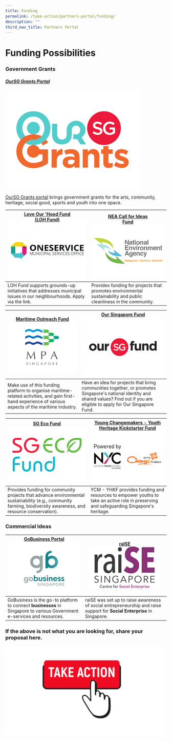```yaml
---
title: Funding
permalink: /take-action/partners-portal/funding/
description: ""
third_nav_title: Partners Portal
---
```

# Funding Possibilities


### Government Grants

##### [OurSG Grants Portal](https://oursggrants.gov.sg)

[![](/images/oursggrants_logo.png)](https://oursggrants.gov.sg)

[OurSG Grants portal](https://oursggrants.gov.sg) brings government grants for the arts, community, heritage, social good, sports and youth into one space. 

| [Love Our 'Hood Fund <br>(LOH Fund)](https://go.gov.sg/fund-application)![](/images/Opportunities/mso-logo_422x304.jpg)| [NEA Call for Ideas <br>Fund](https://www.nea.gov.sg/programmes-grants/grants-and-awards/call-for-ideas-fund) ![](/images/Opportunities/nea-logo_422x304.jpg) |
| -------- | -------- | 
|LOH Fund supports grounds-up initiatives that addresses municipal issues in our neighbourhoods. Apply via the link. | Provides funding for projects that promotes environmental sustainability and public cleanliness in the community. | 


| [Maritime Outreach Fund](https://www.mpa.gov.sg/events-careers/public-outreach/maritime-outreach-fund)![](/images/Opportunities/mpa-logo_422x304.jpg)| [Our Singapore Fund](https://www.sg/oursingaporefund) ![](/images/Opportunities/osf-logo_422x304.jpg)|
| -------- | -------- | 
|Make use of this funding platform to organise maritime-related activities, and gain first-hand experience of various aspects of the maritime industry.| Have an idea for projects that bring communities together, or promotes Singapore's national identity and shared values? Find out if you are eligible to apply for Our Singapore Fund. | 

| [SG Eco Fund](https://www.mse.gov.sg/sgecofund) ![](/images/Opportunities/sg-eco-fund_422x304.jpg) | [Young Changemakers - Youth Heritage Kickstarter Fund](https://www.nyc.gov.sg/programmes-grants/young-changemakers) ![](/images/Opportunities/nyc-ycm-logo-(422x304).jpg) |
| -------- | -------- | 
|Provides funding for community projects that advance environmental sustainability (e.g., community farming, biodiversity awareness, and resource conservation). | YCM - YHKF provides funding and resources to empower youths to take an active role in preserving and safeguarding Singapore's heritage. | 

### Commercial Ideas 


| [GoBusiness Portal](https://gobusiness.gov.sg) ![](/images/Opportunities/gobusiness-logo_422x304.jpg) | [raISE](https://www.raise.sg) ![](/images/Opportunities/rsz_1rsz_raise.png)|
| - | -------- | 
| GoBusiness is the go-to platform to connect **businesses** in Singapore to various Government e-services and resources. | raiSE was set up to raise awareness of social entrepreneurship and raise support for **Social Enterprise** in Singapore.  | 


### If the above is not what you are looking for, share your proposal here.

[![](/images/take%20action.png)](https://go.gov.sg/takeactiontoday)